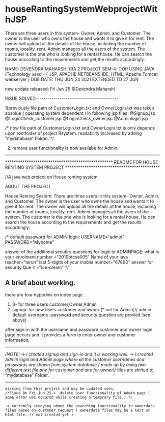 # houseRantingSystemWebprojectWithJSP
There are three users in this system- Owner, Admin, and Customer. The owner is the user who owns the house and wants it to give it for rent. The owner will upload all the details of the house, including the number of rooms, locality, rent. Admin manages all the users of the system. The customer is the one who is looking for a rental house. He can search the house according to the requirements and get the results accordingly.

NAME: DEVENDRA MAHARSHI
CIA 2 PROJECT SEM-4: OOP USING JAVA (Technology used - { JSP, APACHE NETBEANS IDE, HTML, Apache Tomcat webserver } 
DUE DATE: THU JUN 24 2021 EXTENDED TO 27 JUN


new update released: Fri Jun 25 ©Devendra Maharshi

ISSUE SOLVED------------------------------------------

1)previously file path of CustomerLogin.txt and OwnerLogin.txt was taken absolue ( operating system dependent ) in following jsp files:
@Signup.jsp
@LoginCheck_customer.jsp
@LoginCheck_owner.jsp
@Adminlogin.jsp

/* 	now file path of CustomerLogin.txt and OwnerLogin.txt is only depends upon rootfolder of project Rsystem.
	readability increased by adding "mydatabase" Folder.
*/


2) remove user functionality is now availabe for Admin.


------------------------------------------------------------------





************************************************** README FOR HOUSE RENTING SYSTEM PROJECT ********************************************

//A java web project on House renting system

ABOUT THE PROJECT

House Renting System: There are three users in this system- Owner, Admin, and
Customer. The owner is the user who owns the house and wants it to give it for
rent. The owner will upload all the details of the house, including the number
of rooms, locality, rent. Admin manages all the users of the system. The customer
is the one who is looking for a rental house. He can search the house according
to the requirements and get the results accordingly.


/* default password for ADMIN login:
USERNAME="admin" PASSWORD="Myhome"

answer of the additional secutiry questions for login to ADMINPAGE:
what is your enrolment number ="2019btcse005"
Name of your java teacher="tarun"
last 5-digits of your mobile number="67890"
answer for security Que 4 ="ice-cream"
*/

A brief about working.
---------------------------------------------------------------------------------------------

there are four hyperlink on index page.
1) 3- for three users customer,Owner,Admin
2) signup: for new users customer and owner (* not for Admin)// admin default username -password and security question are provied [see above].

after sign-in with the username and password  customer and owner login page occurs and it provides a form to enter owner and customer information.


---------------------------------------------------------------------------------------------
/*NOTE:
-> I created signup and sign-in and it is working well.
-> I created Admin login and Admin page where all the customer usernames and passwords are shown from system database ( made up by using two different text file one for customer and one for owner)/* files are shifted to "mydatabase" Folder.

---------------------------------
	missing from this project and may be updated soon.
	/*Fixed On Fri Jun 25->  delete user functionality of Admin page ( some error was occured while creating a temprary file.) */
	
	-> currently studying about the searching functionality in ownerdata files based on customer request ( ownerdata files may be a text or html file. // not created yet )
	    



